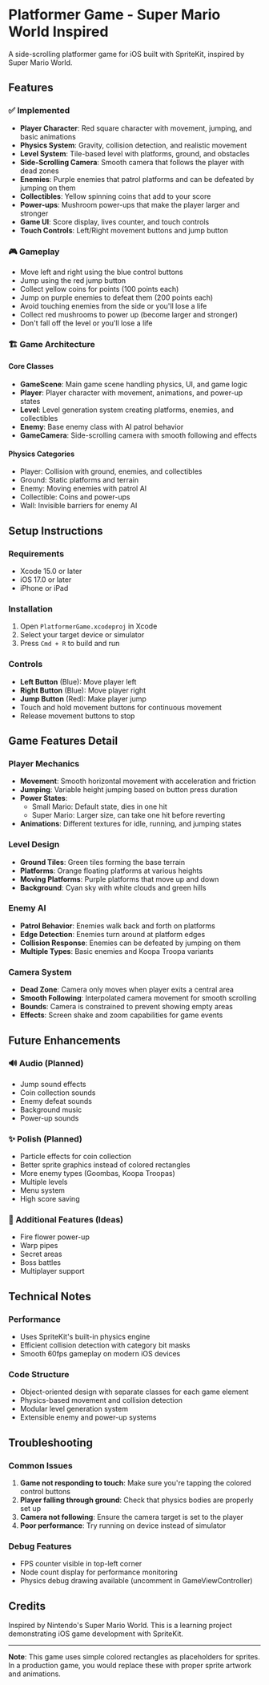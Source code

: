 # Platformer Game - Super Mario World Inspired

A side-scrolling platformer game for iOS built with SpriteKit, inspired by Super Mario World.

## Features

### ✅ Implemented
- **Player Character**: Red square character with movement, jumping, and basic animations
- **Physics System**: Gravity, collision detection, and realistic movement
- **Level System**: Tile-based level with platforms, ground, and obstacles
- **Side-Scrolling Camera**: Smooth camera that follows the player with dead zones
- **Enemies**: Purple enemies that patrol platforms and can be defeated by jumping on them
- **Collectibles**: Yellow spinning coins that add to your score
- **Power-ups**: Mushroom power-ups that make the player larger and stronger
- **Game UI**: Score display, lives counter, and touch controls
- **Touch Controls**: Left/Right movement buttons and jump button

### 🎮 Gameplay
- Move left and right using the blue control buttons
- Jump using the red jump button
- Collect yellow coins for points (100 points each)
- Jump on purple enemies to defeat them (200 points each)
- Avoid touching enemies from the side or you'll lose a life
- Collect red mushrooms to power up (become larger and stronger)
- Don't fall off the level or you'll lose a life

### 🏗️ Game Architecture

#### Core Classes
- **GameScene**: Main game scene handling physics, UI, and game logic
- **Player**: Player character with movement, animations, and power-up states
- **Level**: Level generation system creating platforms, enemies, and collectibles
- **Enemy**: Base enemy class with AI patrol behavior
- **GameCamera**: Side-scrolling camera with smooth following and effects

#### Physics Categories
- Player: Collision with ground, enemies, and collectibles
- Ground: Static platforms and terrain
- Enemy: Moving enemies with patrol AI
- Collectible: Coins and power-ups
- Wall: Invisible barriers for enemy AI

## Setup Instructions

### Requirements
- Xcode 15.0 or later
- iOS 17.0 or later
- iPhone or iPad

### Installation
1. Open `PlatformerGame.xcodeproj` in Xcode
2. Select your target device or simulator
3. Press `Cmd + R` to build and run

### Controls
- **Left Button** (Blue): Move player left
- **Right Button** (Blue): Move player right  
- **Jump Button** (Red): Make player jump
- Touch and hold movement buttons for continuous movement
- Release movement buttons to stop

## Game Features Detail

### Player Mechanics
- **Movement**: Smooth horizontal movement with acceleration and friction
- **Jumping**: Variable height jumping based on button press duration
- **Power States**: 
  - Small Mario: Default state, dies in one hit
  - Super Mario: Larger size, can take one hit before reverting
- **Animations**: Different textures for idle, running, and jumping states

### Level Design
- **Ground Tiles**: Green tiles forming the base terrain
- **Platforms**: Orange floating platforms at various heights
- **Moving Platforms**: Purple platforms that move up and down
- **Background**: Cyan sky with white clouds and green hills

### Enemy AI
- **Patrol Behavior**: Enemies walk back and forth on platforms
- **Edge Detection**: Enemies turn around at platform edges
- **Collision Response**: Enemies can be defeated by jumping on them
- **Multiple Types**: Basic enemies and Koopa Troopa variants

### Camera System
- **Dead Zone**: Camera only moves when player exits a central area
- **Smooth Following**: Interpolated camera movement for smooth scrolling
- **Bounds**: Camera is constrained to prevent showing empty areas
- **Effects**: Screen shake and zoom capabilities for game events

## Future Enhancements

### 🔊 Audio (Planned)
- Jump sound effects
- Coin collection sounds
- Enemy defeat sounds
- Background music
- Power-up sounds

### ✨ Polish (Planned)
- Particle effects for coin collection
- Better sprite graphics instead of colored rectangles
- More enemy types (Goombas, Koopa Troopas)
- Multiple levels
- Menu system
- High score saving

### 🎯 Additional Features (Ideas)
- Fire flower power-up
- Warp pipes
- Secret areas
- Boss battles
- Multiplayer support

## Technical Notes

### Performance
- Uses SpriteKit's built-in physics engine
- Efficient collision detection with category bit masks
- Smooth 60fps gameplay on modern iOS devices

### Code Structure
- Object-oriented design with separate classes for each game element
- Physics-based movement and collision detection
- Modular level generation system
- Extensible enemy and power-up systems

## Troubleshooting

### Common Issues
1. **Game not responding to touch**: Make sure you're tapping the colored control buttons
2. **Player falling through ground**: Check that physics bodies are properly set up
3. **Camera not following**: Ensure the camera target is set to the player
4. **Poor performance**: Try running on device instead of simulator

### Debug Features
- FPS counter visible in top-left corner
- Node count display for performance monitoring
- Physics debug drawing available (uncomment in GameViewController)

## Credits

Inspired by Nintendo's Super Mario World. This is a learning project demonstrating iOS game development with SpriteKit.

---

**Note**: This game uses simple colored rectangles as placeholders for sprites. In a production game, you would replace these with proper sprite artwork and animations.
